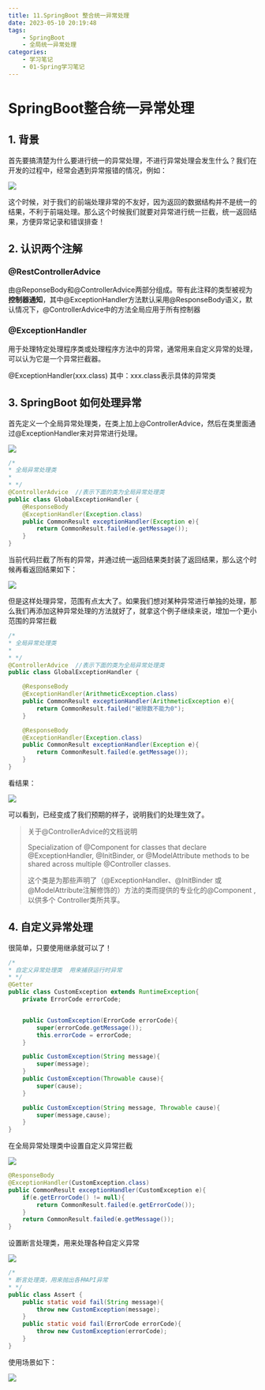 ```yaml
---
title: 11.SpringBoot 整合统一异常处理
date: 2023-05-10 20:19:48
tags: 
    - SpringBoot
    - 全局统一异常处理
categories:
    - 学习笔记
    - 01-Spring学习笔记
---
```

# SpringBoot整合统一异常处理

## 1. 背景

首先要搞清楚为什么要进行统一的异常处理，不进行异常处理会发生什么？我们在开发的过程中，经常会遇到异常报错的情况，例如：

![](http://127.0.0.1:5244/p/%E5%A4%B8%E5%85%8B%E7%BD%91%E7%9B%98/%E5%AD%A6%E4%B9%A0%E7%AC%94%E8%AE%B0/01-Spring%E5%AD%A6%E4%B9%A0%E7%AC%94%E8%AE%B0/00-static/%E5%BC%82%E5%B8%B8%E7%A4%BA%E4%BE%8B.png)

这个时候，对于我们的前端处理非常的不友好，因为返回的数据结构并不是统一的结果，不利于前端处理。那么这个时候我们就要对异常进行统一拦截，统一返回结果，方便异常记录和错误排查！

## 2. 认识两个注解

### @RestControllerAdvice

由@ReponseBody和@ControllerAdvice两部分组成。带有此注释的类型被视为**控制器通知**，其中@ExceptionHandler方法默认采用@ResponseBody语义，默认情况下，@ControllerAdvice中的方法全局应用于所有控制器

### @ExceptionHandler

用于处理特定处理程序类或处理程序方法中的异常，通常用来自定义异常的处理，可以认为它是一个异常拦截器。

@ExceptionHandler(xxx.class) 其中：xxx.class表示具体的异常类

## 3. SpringBoot 如何处理异常

首先定义一个全局异常处理类，在类上加上@ControllerAdvice，然后在类里面通过@ExceptionHandler来对异常进行处理。

![](http://127.0.0.1:5244/p/%E5%A4%B8%E5%85%8B%E7%BD%91%E7%9B%98/%E5%AD%A6%E4%B9%A0%E7%AC%94%E8%AE%B0/01-Spring%E5%AD%A6%E4%B9%A0%E7%AC%94%E8%AE%B0/00-static/%E5%AE%9A%E4%B9%89%E5%85%A8%E5%B1%80%E5%BC%82%E5%B8%B8%E5%A4%84%E7%90%86%E7%B1%BB_1.png)

```java
/*
* 全局异常处理类
*
* */
@ControllerAdvice  //表示下面的类为全局异常处理类
public class GlobalExceptionHandler {
    @ResponseBody
    @ExceptionHandler(Exception.class)
    public CommonResult exceptionHandler(Exception e){
        return CommonResult.failed(e.getMessage());
    }
}
```

当前代码拦截了所有的异常，并通过统一返回结果类封装了返回结果，那么这个时候再看返回结果如下：

![](http://127.0.0.1:5244/p/%E5%A4%B8%E5%85%8B%E7%BD%91%E7%9B%98/%E5%AD%A6%E4%B9%A0%E7%AC%94%E8%AE%B0/01-Spring%E5%AD%A6%E4%B9%A0%E7%AC%94%E8%AE%B0/00-static/%E7%BB%9F%E4%B8%80%E8%BF%94%E5%9B%9E.png)

但是这样处理异常，范围有点太大了。如果我们想对某种异常进行单独的处理，那么我们再添加这种异常处理的方法就好了，就拿这个例子继续来说，增加一个更小范围的异常拦截

```java
/*
* 全局异常处理类
*
* */
@ControllerAdvice  //表示下面的类为全局异常处理类
public class GlobalExceptionHandler {

    @ResponseBody
    @ExceptionHandler(ArithmeticException.class)
    public CommonResult exceptionHandler(ArithmeticException e){
        return CommonResult.failed("被除数不能为0");
    }

    @ResponseBody
    @ExceptionHandler(Exception.class)
    public CommonResult exceptionHandler(Exception e){
        return CommonResult.failed(e.getMessage());
    }
}
```

看结果：

![](http://127.0.0.1:5244/p/%E5%A4%B8%E5%85%8B%E7%BD%91%E7%9B%98/%E5%AD%A6%E4%B9%A0%E7%AC%94%E8%AE%B0/01-Spring%E5%AD%A6%E4%B9%A0%E7%AC%94%E8%AE%B0/00-static/%E5%BC%82%E5%B8%B8%E8%BF%94%E5%9B%9E2.png)

可以看到，已经变成了我们预期的样子，说明我们的处理生效了。

> 关于@ControllerAdvice的文档说明
>
> Specialization of @Component for classes that declare @ExceptionHandler, @InitBinder, or @ModelAttribute methods to be shared across multiple @Controller classes.
>
> 这个类是为那些声明了（@ExceptionHandler、@InitBinder 或 @ModelAttribute注解修饰的）方法的类而提供的专业化的@Component , 以供多个 Controller类所共享。
>

## 4. 自定义异常处理

很简单，只要使用继承就可以了！

```java
/*
* 自定义异常处理类  用来捕获运行时异常
* */
@Getter
public class CustomException extends RuntimeException{
    private ErrorCode errorCode;


    public CustomException(ErrorCode errorCode){
        super(errorCode.getMessage());
        this.errorCode = errorCode;
    }

    public CustomException(String message){
        super(message);
    }
    public CustomException(Throwable cause){
        super(cause);
    }

    public CustomException(String message, Throwable cause){
        super(message,cause);
    }
}
```

在全局异常处理类中设置自定义异常拦截

![](http://127.0.0.1:5244/p/%E5%A4%B8%E5%85%8B%E7%BD%91%E7%9B%98/%E5%AD%A6%E4%B9%A0%E7%AC%94%E8%AE%B0/01-Spring%E5%AD%A6%E4%B9%A0%E7%AC%94%E8%AE%B0/00-static/%E8%AE%BE%E7%BD%AE%E8%87%AA%E5%AE%9A%E4%B9%89%E5%BC%82%E5%B8%B8%E6%8B%A6%E6%88%AA.png)

```JAVA
@ResponseBody
@ExceptionHandler(CustomException.class)
public CommonResult exceptionHandler(CustomException e){
	if(e.getErrorCode() != null){
        return CommonResult.failed(e.getErrorCode());
    }
    return CommonResult.failed(e.getMessage());
}
```

设置断言处理类，用来处理各种自定义异常

![](http://127.0.0.1:5244/p/%E5%A4%B8%E5%85%8B%E7%BD%91%E7%9B%98/%E5%AD%A6%E4%B9%A0%E7%AC%94%E8%AE%B0/01-Spring%E5%AD%A6%E4%B9%A0%E7%AC%94%E8%AE%B0/00-static/%E6%96%AD%E8%A8%80%E5%A4%84%E7%90%86%E7%B1%BB.png)

```java
/*
* 断言处理类，用来抛出各种API异常
* */
public class Assert {
    public static void fail(String message){
        throw new CustomException(message);
    }
    public static void fail(ErrorCode errorCode){
        throw new CustomException(errorCode);
    }
}
```

使用场景如下：

![](http://127.0.0.1:5244/p/%E5%A4%B8%E5%85%8B%E7%BD%91%E7%9B%98/%E5%AD%A6%E4%B9%A0%E7%AC%94%E8%AE%B0/01-Spring%E5%AD%A6%E4%B9%A0%E7%AC%94%E8%AE%B0/00-static/%E4%BD%BF%E7%94%A8%E6%96%AD%E8%A8%80%E5%A4%84%E7%90%86.png)
